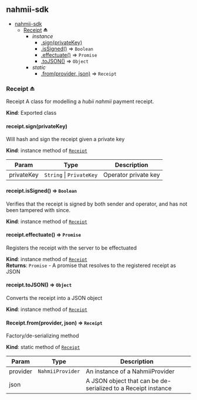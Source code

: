 <a name="module_nahmii-sdk"></a>

## nahmii-sdk

* [nahmii-sdk](#module_nahmii-sdk)
    * [Receipt](#exp_module_nahmii-sdk--Receipt) ⏏
        * _instance_
            * [.sign(privateKey)](#module_nahmii-sdk--Receipt+sign)
            * [.isSigned()](#module_nahmii-sdk--Receipt+isSigned) ⇒ <code>Boolean</code>
            * [.effectuate()](#module_nahmii-sdk--Receipt+effectuate) ⇒ <code>Promise</code>
            * [.toJSON()](#module_nahmii-sdk--Receipt+toJSON) ⇒ <code>Object</code>
        * _static_
            * [.from(provider, json)](#module_nahmii-sdk--Receipt.from) ⇒ <code>Receipt</code>

<a name="exp_module_nahmii-sdk--Receipt"></a>

### Receipt ⏏
Receipt
A class for modelling a _hubii nahmii_ payment receipt.

**Kind**: Exported class  
<a name="module_nahmii-sdk--Receipt+sign"></a>

#### receipt.sign(privateKey)
Will hash and sign the receipt given a private key

**Kind**: instance method of [<code>Receipt</code>](#exp_module_nahmii-sdk--Receipt)  

| Param | Type | Description |
| --- | --- | --- |
| privateKey | <code>String</code> \| <code>PrivateKey</code> | Operator private key |

<a name="module_nahmii-sdk--Receipt+isSigned"></a>

#### receipt.isSigned() ⇒ <code>Boolean</code>
Verifies that the receipt is signed by both sender and operator, and has
not been tampered with since.

**Kind**: instance method of [<code>Receipt</code>](#exp_module_nahmii-sdk--Receipt)  
<a name="module_nahmii-sdk--Receipt+effectuate"></a>

#### receipt.effectuate() ⇒ <code>Promise</code>
Registers the receipt with the server to be effectuated

**Kind**: instance method of [<code>Receipt</code>](#exp_module_nahmii-sdk--Receipt)  
**Returns**: <code>Promise</code> - A promise that resolves to the registered receipt as JSON  
<a name="module_nahmii-sdk--Receipt+toJSON"></a>

#### receipt.toJSON() ⇒ <code>Object</code>
Converts the receipt into a JSON object

**Kind**: instance method of [<code>Receipt</code>](#exp_module_nahmii-sdk--Receipt)  
<a name="module_nahmii-sdk--Receipt.from"></a>

#### Receipt.from(provider, json) ⇒ <code>Receipt</code>
Factory/de-serializing method

**Kind**: static method of [<code>Receipt</code>](#exp_module_nahmii-sdk--Receipt)  

| Param | Type | Description |
| --- | --- | --- |
| provider | <code>NahmiiProvider</code> | An instance of a NahmiiProvider |
| json |  | A JSON object that can be de-serialized to a Receipt instance |

